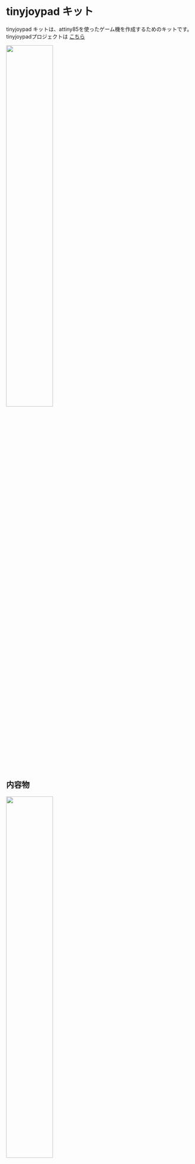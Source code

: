 # tinyjoypad キット

tinyjoypad キットは、attiny85を使ったゲーム機を作成するためのキットです。<br>
tinyjoypadプロジェクトは
[こちら](https://www.tinyjoypad.com/tinyjoypad_attiny85) 

<img src="https://github.com/user-attachments/assets/5a786e2c-6ccb-4db3-8b82-33c2ea627990" width="50%">

## 内容物
<img src="https://github.com/user-attachments/assets/f296b0f7-974a-4716-b855-78c361ee3a29" width="50%">

- 基板 x 1
- LED x 1
- ピンヘッダー（2×3） x 1
- スライドスイッチ x 1
- attiny85 x 1
- 丸ピンICソケット (8P) x 1
- 抵抗（10kΩ） x 2
- 抵抗（22kΩ） x 2
- 抵抗（33kΩ） x 2
- 抵抗（91kΩ） x 2
- タクトスイッチ x 5
- スイッチキャップ x 5
- ブザー x 1
- ボタン電池ホルダー x 1
- 0.96インチ有機ELディスプレイ(OLED)  x 1
- USBasp AVRライタ x 1

## 自分で用意する必要があるもの
最近は100均などでも手に入りますね。
- はんだごて、はんだ
- マスキングテープ
- ニッパー
- ボタン電池（CR2032）

## 作成手順
1. 抵抗を基板に書かれた場所に配置します。間違えないようにしましょう。向きは関係ありません。<br>
はんだで接続できたら、余った足はニッパーでカットしてOKです。
どの抵抗かわからなくなっても落ち着いてカラーコードを確認すれば大丈夫です。<br>

![IMG_1439](https://github.com/user-attachments/assets/a12f0c49-75a0-4cce-a289-5fa2058f2b82)<br>
 10kΩ：茶赤黒黒茶<br><br>
 ![IMG_1441](https://github.com/user-attachments/assets/3b55701e-8d33-40bd-a95e-8af8d5628162)
 22kΩ：赤赤黒赤茶<br><br>
 ![IMG_1442](https://github.com/user-attachments/assets/d0c186a5-31d9-4dfb-bc24-f39ccee16741)
 33kΩ：橙橙黒赤茶<br><br>
 ![IMG_1440](https://github.com/user-attachments/assets/90feaaa1-3b6f-4cac-88cf-e76c26dd8cbc)
 91kΩ：茶赤黒茶白<br>

 ![IMG_1455](https://github.com/user-attachments/assets/7e365834-287f-4b18-906d-31b1668cd054)


2. OLEDを取り付けます。斜めにならないようにマスキングテープなどで固定してからはんだ付けしましょう。<br><br>
![IMG_1456](https://github.com/user-attachments/assets/695b770d-2ee9-412c-a3ba-2bb5a6b67573)


3. 電源スイッチを下に向けて取り付けます。ぐらぐらしますので、マスキングテープなどで仮固定してからはんだ付けしましょう。<br><br>
![IMG_1457](https://github.com/user-attachments/assets/72645d90-e494-46a9-911d-3f87c9b08921)


4. タクトスイッチを取り付けます。向きは関係ありません。スイッチキャップも付けましょう。あまり強く押さなくても取り付けられます。<br><br>
![IMG_1460](https://github.com/user-attachments/assets/22360034-1252-4337-b103-0dba73fb79bf)


5. LEDを取り付けます。足の短い方（カノード）をGNDの方にして取り付けてください。余った足はニッパーでカットしてOKです。<br><br>
![IMG_1461 (1)](https://github.com/user-attachments/assets/a31b1599-2317-49bc-8438-4cf6dc7cb43e)


6. ピンヘッダ、ICソケットを取り付けます。ICソケットにはattiny85を取り付けます。attiny85は左側にくぼみがくるように取り付けてください。<br><br>
![IMG_1463 (1)](https://github.com/user-attachments/assets/b0082721-329a-406d-b805-711919fc2f4d)


7. ブザーも向きがあります。＋と書いてる方を間違えずに取り付けてください。これで表面は完成です。<br><br>
![IMG_1464 (3)](https://github.com/user-attachments/assets/1796c5a2-afb0-4f24-996f-02b8a3e364d5)


8. 裏を向けてボタン電池ホルダーを取り付けます。今までと違い表面実装部品なので、先に基板にはんだを少し盛ってから、上から温めて接続するとうまくいきます。<br><br>
![IMG_1466](https://github.com/user-attachments/assets/f43d53aa-4f14-4f0b-857f-f94211bafa2e)
![IMG_1465](https://github.com/user-attachments/assets/2289197c-cb49-4f30-8e43-36c6d41354dd)



あとは電池を＋面が表になるように接続して電源をONにすればゲームが起動するはずです！おめでとう！
起動しない場合ははんだのミス（隣と接続されてしまっている箇所が無いかなど）、attiny85の向き、取付忘れなどないか確認してください。

## プログラムのインストール手順
初期状態でスペースインベーダーをインストールしていますが、tinyjoypadプロジェクトでは他にも面白いゲームが公開されています。
現状(2024年7月時点）でうまくいったインストール手順を紹介します。

1. [Zadig](https://zadig.akeo.ie/)にアクセスして、Zadigソフトをインストールします。
2. キットについているUSBaspをPCと接続します。
3. Zadigを起動し、USBaspを選択してlibusbkを選択してインストールします。
4. [ArduinoIDE](https://www.arduino.cc/en/software)をインストールします。
5. 基本設定ー＞追加のボードマネージャのURLに次のURLを追加します。https://descartes.net/package_drazzy.com_index.json
6. ツールー＞ボードー＞ボードマネージャの検索欄にattinyと入力してATTinyCore by Spence Kondeのバージョン1.3.2を選択してインストールします。
8. [SSD1306ライブラリ](https://github.com/Defragster/ssd1306xled)をダウンロードし、スケッチー＞ライブラリをインクルードー＞.ZIP形式のライブラリをインストールへと進み、ダウンロードしたzipファイルを選択してインストールを行います。
9. [ゲームデータ](https://github.com/cheungbx/gametiny)をダウンロード、解凍し、好きなゲームの.inoファイルを起動します。
10. ツールー＞ボードー＞ATTinyCoreー＞Attiny25/45/85を選択します。
11. チップはATtiny85、クロックは8MHz(internal)、そして書込装置はUSBaspを選択します。
12. スケッチー＞書き込み装置を使って書き込むを選択します。
13. プログラムが書き込まれます。

詳細な手順やサンプルコードについては、[tinyjoypad](https://www.tinyjoypad.com/tinyjoypad_attiny85)も参照してください。

## 自分で基板を発注してみる
gbrフォルダにあるファイルをJLCPCBなどの基板発注サービスなどに依頼すれば自分で発注することができます。
また、基板データを改造・修正する場合のライセンスはGPLv3です。

## 3Dプリンターでケースを作る
3dmodelフォルダにあるファイルをそのまま3Dプリンターなどで印刷すればケースを付けることができます。M2×15のビスが4本必要です。

<img src="https://github.com/user-attachments/assets/056c5c07-2afa-4e9e-8e62-095d6264505f" width="50%">
